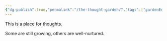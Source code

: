 ```yaml
---
{"dg-publish":true,"permalink":"/the-thought-garden/","tags":["gardenEntry"]}
---
```


This is a place for thoughts. 

Some are still growing, others are well-nurtured.